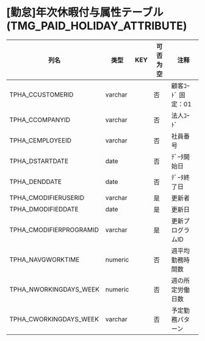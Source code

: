 # [勤怠]年次休暇付与属性テーブル                                            (TMG_PAID_HOLIDAY_ATTRIBUTE)
| 列名   | 类型   | KEY  | 可否为空 | 注释   |
| ---- | ---- | ---- | ---- | ---- |
|TPHA_CCUSTOMERID|varchar||否|顧客ｺｰﾄﾞ                        固定：01                                                       |
|TPHA_CCOMPANYID|varchar||否|法人ｺｰﾄﾞ                                                                                    |
|TPHA_CEMPLOYEEID|varchar||否|社員番号                                                                                      |
|TPHA_DSTARTDATE|date||否|ﾃﾞｰﾀ開始日                                                                                   |
|TPHA_DENDDATE|date||否|ﾃﾞｰﾀ終了日                                                                                   |
|TPHA_CMODIFIERUSERID|varchar||是|更新者                                                                                       |
|TPHA_DMODIFIEDDATE|date||是|更新日                                                                                       |
|TPHA_CMODIFIERPROGRAMID|varchar||是|更新プログラムID                                                                                 |
|TPHA_NAVGWORKTIME|numeric||否|週平均勤務時間数                                                                                  |
|TPHA_NWORKINGDAYS_WEEK|numeric||否|週の所定労働日数                                                                                  |
|TPHA_CWORKINGDAYS_WEEK|varchar||否|予定勤務パターン|
